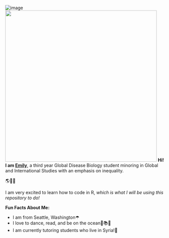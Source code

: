 ![image](https://user-images.githubusercontent.com/76849576/105104049-6ace4880-5a66-11eb-8295-fa28f0f5bdd0.png)
<img src="https://user-images.githubusercontent.com/76849576/105104049-6ace4880-5a66-11eb-8295-fa28f0f5bdd0.png" width="480">
**Hi! I am [Emily](mailto:erspencer@ucdavis.edu)**, a third year Global Disease Biology student minoring in Global and International Studies with an emphasis on inequality. 

🌎🦠🤝

I am very excited to learn how to code in R, *which is what I will be using this repository to do!*

 **Fun Facts About Me:**
* I am from Seattle, Washington☂
* I love to dance, read, and be on the ocean💃📚🌊
* I am currently tutoring students who live in Syria!📝

